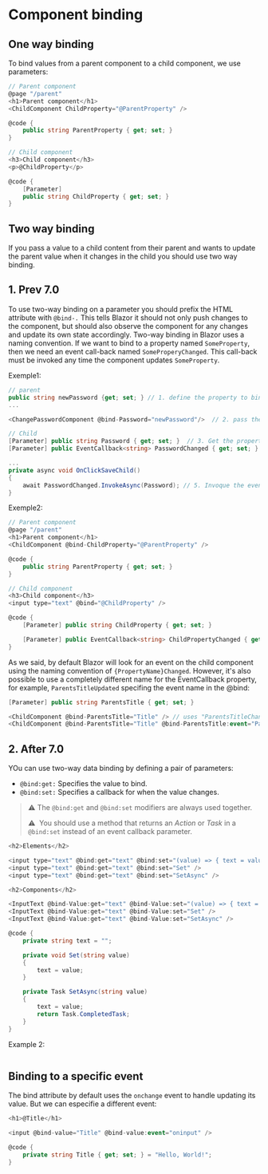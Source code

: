 # Component binding

## One way binding

To bind values from a parent component to a child component, we use parameters:

```cs
// Parent component
@page "/parent"
<h1>Parent component</h1>
<ChildComponent ChildProperty="@ParentProperty" />

@code {
    public string ParentProperty { get; set; }
}
```

```cs
// Child component
<h3>Child component</h3>
<p>@ChildProperty</p>

@code {
    [Parameter]
    public string ChildProperty { get; set; }
}
```

## Two way binding

If you pass a value to a child content from their parent and wants to update the parent value when it changes in the child you should use two way binding.

## 1. Prev 7.0

To use two-way binding on a parameter you should prefix the HTML attribute with `@bind-.` This tells Blazor it should not only push changes to the component, but should also observe the component for any changes and update its own state accordingly. Two-way binding in Blazor uses a naming convention. If we want to bind to a property named `SomeProperty`, then we need an event call-back named `SomeProperyChanged`. This call-back must be invoked any time the component updates `SomeProperty`.

Exemple1: 

```cs
// parent
public string newPassword {get; set; } // 1. define the property to bind
...

<ChangePasswordComponent @bind-Password="newPassword"/>  // 2. pass the property using bing-*  naming convention
```

```cs
// Child
[Parameter] public string Password { get; set; }  // 3. Get the property as a parameter
[Parameter] public EventCallback<string> PasswordChanged { get; set; }  // 4. create an event to update the parent' property

...
private async void OnClickSaveChild()
{
    await PasswordChanged.InvokeAsync(Password); // 5. Invoque the event to update the parent's property.
}
```

Exemple2:

```cs
// Parent component
@page "/parent"
<h1>Parent component</h1>
<ChildComponent @bind-ChildProperty="@ParentProperty" />

@code {
    public string ParentProperty { get; set; }
}
```

```cs
// Child component
<h3>Child component</h3>
<input type="text" @bind="@ChildProperty" />

@code {
    [Parameter] public string ChildProperty { get; set; }

    [Parameter] public EventCallback<string> ChildPropertyChanged { get; set; }
}
```

As we said, by default Blazor will look for an event on the child component using the naming convention of `{PropertyName}Changed`. However, it's also possible to use a completely different name for the EventCallback property, for example, `ParentsTitleUpdated` specifing the event name in the @bind:

```cs
[Parameter] public string ParentsTitle { get; set; }

<ChildComponent @bind-ParentsTitle="Title" /> // uses "ParentsTitleChanged "
<ChildComponent @bind-ParentsTitle="Title" @bind-ParentsTitle:event="ParentsTitleUpdated" /> // uses "ParentsTitleUpdated"
```

## 2. After 7.0

YOu can use two-way data binding by defining a pair of parameters:

+ `@bind:get:` Specifies the value to bind.
+ `@bind:set:` Specifies a callback for when the value changes.

> ⚠️ The `@bind:get` and `@bind:set` modifiers are always used together.
> 
> ⚠ ️ You should use a method that returns an *Action* or *Task* in a `@bind:set` instead of an event callback parameter.


```cs
<h2>Elements</h2>

<input type="text" @bind:get="text" @bind:set="(value) => { text = value; }" />
<input type="text" @bind:get="text" @bind:set="Set" />
<input type="text" @bind:get="text" @bind:set="SetAsync" />

<h2>Components</h2>

<InputText @bind-Value:get="text" @bind-Value:set="(value) => { text = value; }" />
<InputText @bind-Value:get="text" @bind-Value:set="Set" />
<InputText @bind-Value:get="text" @bind-Value:set="SetAsync" />

@code {
    private string text = "";

    private void Set(string value)
    {
        text = value;
    }

    private Task SetAsync(string value)
    {
        text = value;
        return Task.CompletedTask;
    }
}
```

Example 2:

```cs

```

## Binding to a specific event

The bind attribute by default uses the `onchange` event to handle updating its value. But we can especifie a different event:

```cs
<h1>@Title</h1>

<input @bind-value="Title" @bind-value:event="oninput" />

@code {
    private string Title { get; set; } = "Hello, World!";
}
```